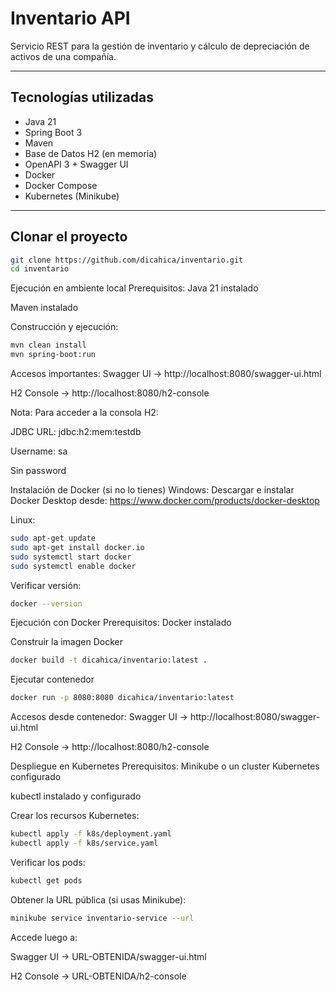 # Inventario API

Servicio REST para la gestión de inventario y cálculo de depreciación de activos de una compañía.

---

## Tecnologías utilizadas

- Java 21
- Spring Boot 3
- Maven
- Base de Datos H2 (en memoria)
- OpenAPI 3 + Swagger UI
- Docker
- Docker Compose
- Kubernetes (Minikube)

---

## Clonar el proyecto

```bash
git clone https://github.com/dicahica/inventario.git
cd inventario
```

Ejecución en ambiente local
Prerequisitos:
Java 21 instalado

Maven instalado

Construcción y ejecución:
```bash
mvn clean install
mvn spring-boot:run
```
Accesos importantes:
Swagger UI → http://localhost:8080/swagger-ui.html

H2 Console → http://localhost:8080/h2-console

Nota:
Para acceder a la consola H2:

JDBC URL: jdbc:h2:mem:testdb

Username: sa

Sin password

Instalación de Docker (si no lo tienes)
Windows:
Descargar e instalar Docker Desktop desde: https://www.docker.com/products/docker-desktop

Linux:

```bash
sudo apt-get update
sudo apt-get install docker.io
sudo systemctl start docker
sudo systemctl enable docker
```
Verificar versión:

```bash
docker --version
```
Ejecución con Docker
Prerequisitos:
Docker instalado

Construir la imagen Docker
```bash
docker build -t dicahica/inventario:latest .
```
Ejecutar contenedor
```bash
docker run -p 8080:8080 dicahica/inventario:latest
```
Accesos desde contenedor:
Swagger UI → http://localhost:8080/swagger-ui.html

H2 Console → http://localhost:8080/h2-console

Despliegue en Kubernetes
Prerequisitos:
Minikube o un cluster Kubernetes configurado

kubectl instalado y configurado

Crear los recursos Kubernetes:
```bash
kubectl apply -f k8s/deployment.yaml
kubectl apply -f k8s/service.yaml
```
Verificar los pods:
```bash
kubectl get pods
```
Obtener la URL pública (si usas Minikube):
```bash
minikube service inventario-service --url
```
Accede luego a:

Swagger UI → URL-OBTENIDA/swagger-ui.html

H2 Console → URL-OBTENIDA/h2-console